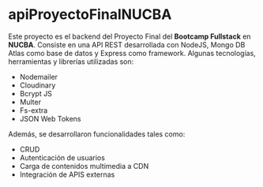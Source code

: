 # apiProyectoFinalNUCBA
Este proyecto es el backend del Proyecto Final del **Bootcamp Fullstack** en **NUCBA**.
Consiste en una API REST desarrollada con NodeJS, Mongo DB Atlas como base de datos y Express como framework.
Algunas tecnologías, herramientas y librerías utilizadas son:
<ul>
  <li>Nodemailer</li>
  <li>Cloudinary</li>
  <li>Bcrypt JS</li>
  <li>Multer</li>
  <li>Fs-extra</li>
  <li>JSON Web Tokens</li>
</ul>

Además, se desarrollaron funcionalidades tales como:
<ul>
  <li>CRUD</li>
  <li>Autenticación de usuarios</li>
  <li>Carga de contenidos multimedia a CDN</li>
  <li>Integración de APIS externas</li>
</ul>
